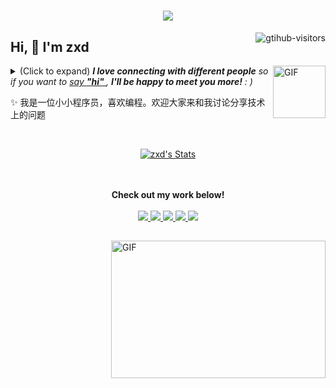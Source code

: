 <h1 align="center"> <img src="https://readme-typing-svg.herokuapp.com/?lines=console.log(%22Hello%2C%20World!%22);祝您今天愉快!&center=true&size=27"> </h1>
<a href="https://github.com/zxd/computer-vision-in-action">
    <img align="right" src="https://komarev.com/ghpvc/?username=zxd&label=Visitors&color=red&style=flat&logo=github" alt="gtihub-visitors" />
</a>
 
## Hi, 👋  I'm zxd
 
<img align="right" alt="GIF" src="https://media.giphy.com/media/LnQjpWaON8nhr21vNW/giphy.gif" width="84" title="Say HI"> <details><summary>(Click to expand) <em><b>I love connecting with different people</b> so if you want to <a href="https://voup.cn" >say <b>"hi" </b></a>, <b>I'll be happy to meet you more!</b> : )</em></summary>
 
<!--my introduction start-->
    
- 🔭 empty
- 🌱 empty
- 🤔 Only two things make me moved. 
  1. empty
  2. empty
- ❤️ I like eating 🍉, raising 🐓, playing 🏓, sleeping in 🛌 and 📺 [ACGN]
- 💬 Be free to ask me about anything [here](https://github.com/zxd/zxd/issues).
 
---
</details>
  
  ✨ 我是一位小小程序员，喜欢编程。欢迎大家来和我讨论分享技术上的问题
 
 
<!--my introduction end -->
 
<br>
 
<p align="center">
  <a href="https://github.com/zxd" class="rich-diff-level-one">
    <img src="https://github-readme-stats.vercel.app/api?username=zxd&title_color=333&text_color=777" alt="zxd's Stats" >
    <!-- &hide=issues
    <img src="https://github-readme-stats.vercel.app/api?username=zxd&hide=issues&title_color=333&text_color=777" alt="zxd's Stats" >
    -->
  </a>
</p>
 
<p align="center">
  <br><br>
  <strong>Check out my work below!</strong>
  <br><br>
  <a href="https://github.com/zxd">
    <img src="https://badges.strrl.dev/visits/zxd/zxd?style=flat-square&color=black&logo=github">
  </a>
  <a href="https://github.com/zxd">
    <img src="https://badges.strrl.dev/years/zxd?style=flat-square&color=black&logo=github">
  </a>
  <a href="https://github.com/zxd?tab=repositories">
    <img src="https://badges.strrl.dev/repos/zxd?style=flat-square&color=black&logo=github">
  </a>
  <a href="https://gist.github.com/zxd">
    <img src="https://badges.strrl.dev/gists/zxd?style=flat-square&color=black&logo=github">
  </a>
  <a href="https://github.com/zxd">
    <img src="https://badges.strrl.dev/commits/monthly/zxd?style=flat-square&color=black&logo=github">
  </a>
</p>
 
<h2></h2>
 
<img align="right" alt="GIF" src="OctoCharmve/code.gif" width="343" height="220" title="Do what you like, and do it best!"> &nbsp;&nbsp;&nbsp;&nbsp;
 
</td></tr>
 
<tr><td>
